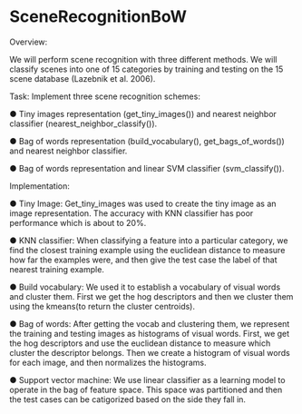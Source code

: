 # SceneRecognitionBoW
Overview:

We will perform scene recognition with three different methods. We will classify scenes into one of 15 categories by training and testing on the 15 scene database (Lazebnik et al. 2006).

Task: Implement three scene recognition schemes:

●	Tiny images representation (get_tiny_images()) and nearest neighbor classifier (nearest_neighbor_classify()).

●	Bag of words representation (build_vocabulary(), get_bags_of_words()) and nearest neighbor classifier.

●	Bag of words representation and linear SVM classifier (svm_classify()).

Implementation:

● Tiny Image:
Get_tiny_images was used to create the tiny image as an image
representation. The accuracy with KNN classifier has poor performance which is
about to 20%.

● KNN classifier:
When classifying a feature into a particular category, we find the closest training
example using the euclidean distance to measure how far the examples were,
and then give the test case the label of that nearest training example.

● Build vocabulary:
We used it to establish a vocabulary of visual words and cluster them. First we
get the hog descriptors and then we cluster them using the kmeans(to return the
cluster centroids).

● Bag of words:
After getting the vocab and clustering them, we represent the training and testing
images as histograms of visual words. First, we get the hog descriptors and use
the euclidean distance to measure which cluster the descriptor belongs. Then we
create a histogram of visual words for each image, and then normalizes the
histograms.

● Support vector machine:
We use linear classifier as a learning model to operate in the bag of feature
space. This space was partitioned and then the test cases can be catigorized
based on the side they fall in.
